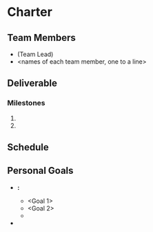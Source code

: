 # <Team Name> Charter

## Team Members

* <name> (Team Lead)
* <names of each team member, one to a line>

## Deliverable

<Describe what your team is responsible for developing.>

### Milestones

1. <List major steps along the way and the test that signifies achieving them>
2.

## Schedule

<List target dates for achiving milestones>

## Personal Goals

* **<Name>:**
  - <Goal 1>
  - <Goal 2>
  - <etc>

* <Repeat for each team member>
